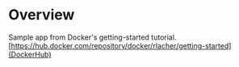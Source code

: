 # Overview
Sample app from Docker's getting-started tutorial.
[https://hub.docker.com/repository/docker/rlacher/getting-started](DockerHub)
